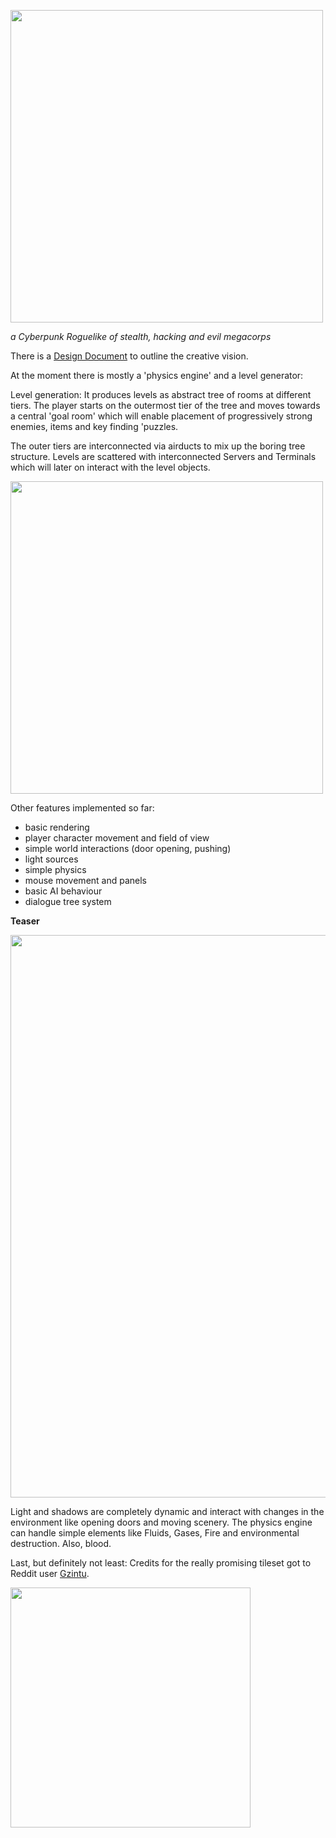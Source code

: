 <p align="left">
  <img src="https://github.com/Nephas/runner-rl/blob/master/graphics/title.png" width="500"/>
</p>

*a Cyberpunk Roguelike of stealth, hacking and evil megacorps*

There is a [Design Document](https://github.com/Nephas/runner-rl/blob/master/docs/design.pdf) to 
outline the creative vision.

At the moment there is mostly a 'physics engine' and a level generator:

Level generation:
It produces levels as abstract tree of rooms at different tiers. The player starts on 
the outermost tier of the tree and moves towards a central 'goal room' which will enable 
placement of progressively strong enemies, items and key finding 'puzzles.

The outer tiers are interconnected via airducts to mix up the boring tree structure.
Levels are scattered with interconnected Servers and Terminals which will later on interact 
with the level objects.

<p align="left">
  <img src="https://github.com/Nephas/runner-rl/blob/master/gif/levelgen.gif" width="500"/>
</p>

Other features implemented so far:

* basic rendering
* player character movement and field of view
* simple world interactions (door opening, pushing)
* light sources
* simple physics
* mouse movement and panels
* basic AI behaviour
* dialogue tree system

**Teaser**

<p align="left">
  <img src="https://github.com/Nephas/runner-rl/blob/master/gif/demo.gif" width="900"/>
</p>

Light and shadows are completely dynamic and interact with changes in the environment like 
opening doors and moving scenery. The physics engine can handle simple elements like Fluids, 
Gases, Fire and environmental destruction. Also, blood.

Last, but definitely not least: Credits for the really promising tileset got to Reddit user [Gzintu](https://www.reddit.com/user/gzintu).

<p align="left">
  <img src="https://github.com/Nephas/runner-rl/blob/master/graphics/exp_24x24.png" width="384"/>
</p>
